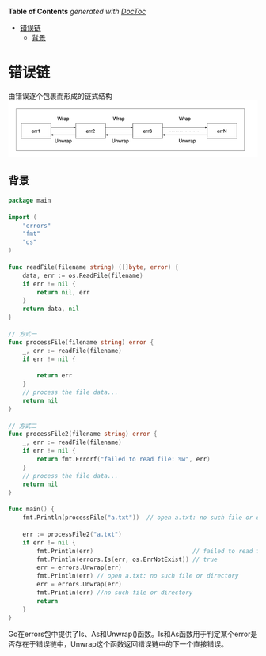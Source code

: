 <!-- START doctoc generated TOC please keep comment here to allow auto update -->
<!-- DON'T EDIT THIS SECTION, INSTEAD RE-RUN doctoc TO UPDATE -->
**Table of Contents**  *generated with [DocToc](https://github.com/thlorenz/doctoc)*

- [错误链](#%E9%94%99%E8%AF%AF%E9%93%BE)
  - [背景](#%E8%83%8C%E6%99%AF)

<!-- END doctoc generated TOC please keep comment here to allow auto update -->

# 错误链

由错误逐个包裹而形成的链式结构
![](.chain_err_images/chain_err.png)


## 背景

```go
package main

import (
	"errors"
	"fmt"
	"os"
)

func readFile(filename string) ([]byte, error) {
	data, err := os.ReadFile(filename)
	if err != nil {
		return nil, err
	}
	return data, nil
}

// 方式一
func processFile(filename string) error {
	_, err := readFile(filename)
	if err != nil {

		return err
	}
	// process the file data...
	return nil
}

// 方式二
func processFile2(filename string) error {
	_, err := readFile(filename)
	if err != nil {
		return fmt.Errorf("failed to read file: %w", err)
	}
	// process the file data...
	return nil
}

func main() {
	fmt.Println(processFile("a.txt"))  // open a.txt: no such file or directory

	err := processFile2("a.txt")
	if err != nil {
		fmt.Println(err)                            // failed to read file: open a.txt: no such file or directory
		fmt.Println(errors.Is(err, os.ErrNotExist)) // true
		err = errors.Unwrap(err)
		fmt.Println(err) // open a.txt: no such file or directory
		err = errors.Unwrap(err)
		fmt.Println(err) //no such file or directory
		return
	}
}


```


Go在errors包中提供了Is、As和Unwrap()函数。Is和As函数用于判定某个error是否存在于错误链中，Unwrap这个函数返回错误链中的下一个直接错误。